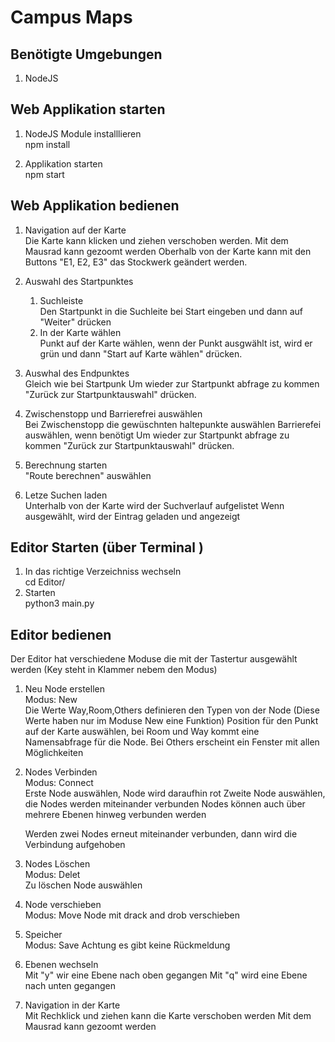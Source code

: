 # Campus Maps

## Benötigte Umgebungen
1. NodeJS 


## Web Applikation starten
1. NodeJS Module installlieren  
    npm install 

2. Applikation starten  
    npm start

## Web Applikation bedienen
1. Navigation auf der Karte  
    Die Karte kann klicken und ziehen verschoben werden.
    Mit dem Mausrad kann gezoomt werden
    Oberhalb von der Karte kann mit den Buttons "E1, E2, E3" das Stockwerk geändert werden.

2. Auswahl des Startpunktes   
    1. Suchleiste  
        Den Startpunkt in die Suchleite bei Start eingeben und dann auf "Weiter" drücken  
    2. In der Karte wählen  
        Punkt auf der Karte wählen, wenn der Punkt ausgwählt ist, wird er grün und dann "Start auf Karte wählen" drücken.

3. Auswhal des Endpunktes  
    Gleich wie bei Startpunk 
    Um wieder zur Startpunkt abfrage zu kommen "Zurück zur Startpunktauswahl" drücken.

4. Zwischenstopp und Barrierefrei auswählen  
    Bei Zwischenstopp die gewüschnten haltepunkte auswählen
    Barrierefei auswählen, wenn benötigt
    Um wieder zur Startpunkt abfrage zu kommen "Zurück zur Startpunktauswahl" drücken.

5. Berechnung starten  
    "Route berechnen" auswählen

6. Letze Suchen laden  
    Unterhalb von der Karte wird der Suchverlauf aufgelistet
    Wenn ausgewählt, wird der Eintrag geladen und angezeigt


## Editor Starten (über Terminal )
1. In das richtige Verzeichniss wechseln  
    cd Editor/
1. Starten   
    python3 main.py

## Editor bedienen
Der Editor hat verschiedene Moduse die mit der Tastertur ausgewählt werden (Key steht in Klammer nebem den Modus)

1. Neu Node erstellen  
    Modus: New   
    Die Werte Way,Room,Others definieren den Typen von der Node (Diese Werte haben nur im Moduse New eine Funktion)
    Position für den Punkt auf der Karte auswählen, bei Room und Way kommt eine Namensabfrage für die Node.
    Bei Others erscheint ein Fenster mit allen Möglichkeiten

2. Nodes Verbinden  
    Modus: Connect  
    Erste Node auswählen, Node wird daraufhin rot 
    Zweite Node auswählen, die Nodes werden miteinander verbunden
    Nodes können auch über mehrere Ebenen hinweg verbunden werden

    Werden zwei Nodes erneut miteinander verbunden, dann wird die Verbindung aufgehoben

3. Nodes Löschen   
    Modus: Delet   
    Zu löschen Node auswählen 
 
4. Node verschieben  
    Modus: Move 
    Node mit drack and drob verschieben

5. Speicher  
    Modus: Save
    Achtung es gibt keine Rückmeldung

6. Ebenen wechseln   
    Mit "y" wir eine Ebene nach oben gegangen 
    Mit "q" wird eine Ebene nach unten gegangen

7. Navigation in der Karte  
    Mit Rechklick und ziehen kann die Karte verschoben werden
    Mit dem Mausrad kann gezoomt werden





